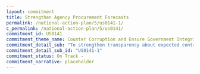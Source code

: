 ```yaml
---
layout: commitment
title: Strengthen Agency Procurement Forecasts
permalink: /national-action-plan/5/us0141-1/
c_permalink: /national-action-plan/5/us0141/
commitment_id: US0141
commitment_theme_name: Counter Corruption and Ensure Government Integrity and Accountability to the Public
commitment_detail_sub: "To strengthen transparency about expected contract opportunities and accessibility to this information, agencies are working with OMB to identify a common list of procurement information to include in agency forecasts of contracting opportunities in order for potential contractors, and especially those in underserved communities, to effectively prepare for future Federal contract competitions. Promising practices are being assessed for moving from a static posting of forecasting data at the beginning of the fiscal year to a timelier and more dynamic model that involves more regular posting of new information on a rolling basis as requirements are identified. User friendly search and filter functions are being explored to improve visibility and accessibility across agency forecasts over time so that entities interested in particular market segments can find relevant information more easily in the official System for Award Management (SAM.gov). The Biden-Harris Administration commits to implementation of these initiatives over the next two years with quarterly progress reporting on performance.gov/pma."
commitment_detail_sub_id: "US0141-1"
commitment_status: On Track -
commitment_narrative: placeholder
---
```


